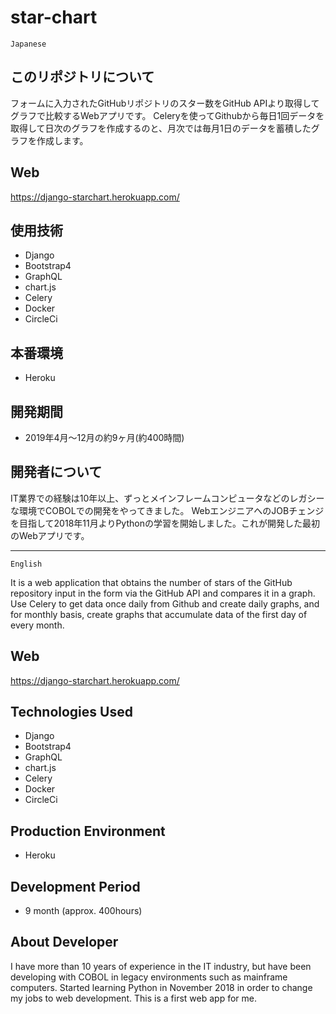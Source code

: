 # star-chart

`Japanese`

## このリポジトリについて
フォームに入力されたGitHubリポジトリのスター数をGitHub APIより取得してグラフで比較するWebアプリです。
Celeryを使ってGithubから毎日1回データを取得して日次のグラフを作成するのと、月次では毎月1日のデータを蓄積したグラフを作成します。

## Web
https://django-starchart.herokuapp.com/

## 使用技術
- Django
- Bootstrap4
- GraphQL
- chart.js
- Celery
- Docker
- CircleCi

## 本番環境
- Heroku

## 開発期間
- 2019年4月〜12月の約9ヶ月(約400時間)

## 開発者について
IT業界での経験は10年以上、ずっとメインフレームコンピュータなどのレガシーな環境でCOBOLでの開発をやってきました。
WebエンジニアへのJOBチェンジを目指して2018年11月よりPythonの学習を開始しました。これが開発した最初のWebアプリです。

***
`English`

It is a web application that obtains the number of stars of the GitHub repository input in the form via the GitHub API and compares it in a graph.
Use Celery to get data once daily from Github and create daily graphs, and for monthly basis, create graphs that accumulate data of the first day of every month.

## Web
https://django-starchart.herokuapp.com/

## Technologies Used
- Django
- Bootstrap4
- GraphQL
- chart.js
- Celery
- Docker
- CircleCi

## Production Environment
- Heroku

## Development Period
- 9 month (approx. 400hours)

## About Developer
I have more than 10 years of experience in the IT industry, but have been developing with COBOL in legacy environments such as mainframe computers.
Started learning Python in November 2018 in order to change my jobs to web development.
This is a first web app for me.
